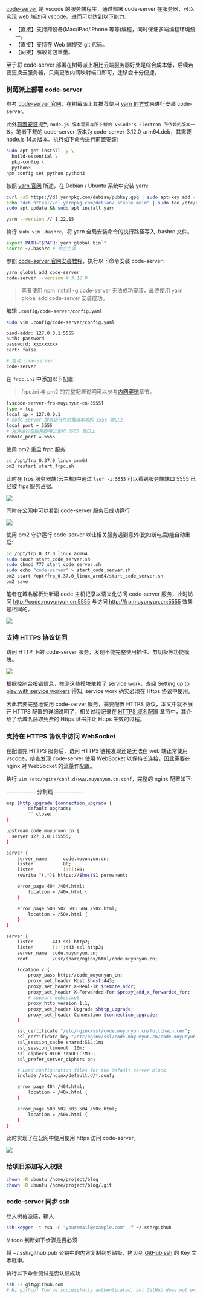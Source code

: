 <!--
abbrlink: n45adwng
title: 基于树莓派部署 code-server
-->

[code-server](https://github.com/cdr/code-server) 是 vscode 的服务端程序，通过部署 code-server 在服务器，可以实现 web 端访问 vscode。进而可以达到以下能力:

* 【直接】支持跨设备(Mac/iPad/iPhone 等等)编程，同时保证多端编程环境统一。
* 【直接】支持在 Web 端提交 git 代码。
* 【间接】解放背包重量。

至于将 code-server 部署在树莓派上相比云端服务器好处是综合成本低，后续若要更换云服务器，只需更改内网映射端口即可，迁移会十分便捷。

### 树莓派上部署 code-server

参考 [code-server 官网](https://coder.com/docs/code-server/latest/install#raspberry-pi)，在树莓派上其推荐使用 [yarn 的方式](https://coder.com/docs/code-server/latest/install#yarn-npm)来进行安装 code-server。

此外[前置安装](https://github.com/cdr/code-server/blob/main/docs/npm.md)提到 `node.js 版本需要与所下载的 VSCode's Electron 所依赖的版本一致`。笔者下载的 code-server 版本为 code-server_3.12.0_arm64.deb，其需要 node.js 14.x 版本。执行如下命令进行前置安装:

```bash
sudo apt-get install -y \
  build-essential \
  pkg-config \
  python3
npm config set python python3
```

按照 [yarn 官网](https://yarn.bootcss.com/docs/install/#debian-stable) 所述，在 Debian / Ubuntu 系统中安装 yarn:

```bash
curl -sS https://dl.yarnpkg.com/debian/pubkey.gpg | sudo apt-key add -
echo "deb https://dl.yarnpkg.com/debian/ stable main" | sudo tee /etc/apt/sources.list.d/yarn.list
sudo apt update && sudo apt install yarn

yarn --version // 1.22.15
```

执行 `sudo vim .bashrc`，将 yarn 全局安装命令的执行路径写入 .bashrc 文件。

```bash
export PATH="$PATH:`yarn global bin`"
source ~/.bashrc # 使之生效
```

参照 [code-server 官网安装教程](https://coder.com/docs/code-server/latest/npm#installing)，执行以下命令安装 code-server:

```bash
yarn global add code-server
code-server --version # 3.12.0
```

> 笔者使用 npm install -g code-server 无法成功安装，最终使用 yarn global add code-server 安装成功。

编辑 `.config/code-server/config.yaml`

```bash
sudo vim .config/code-server/config.yaml
```

```bash
bind-addr: 127.0.0.1:5555
auth: password
password: xxxxxxxxx
cert: false
```

```bash
# 启动 code-server
code-server
```

在 `frpc.ini` 中添加以下配置:

> frpc.ini 与 pm2 的完整配置说明可以参考[内网穿透](https://muyunyun.cn/blog/fes9wogn)章节。

```bash
[vscode-server-frp-muyunyun-cn-5555]
type = tcp
local_ip = 127.0.0.1
# code-server 服务运行在树莓派本地的 5555 端口上
local_port = 5555
# 对外运行在服务器端云主机 5555 端口上
remote_port = 5555
```

使用 pm2 重启 frpc 服务:

```bash
cd /opt/frp_0.37.0_linux_arm64
pm2 restart start_frpc.sh
```

此时在 frps 服务器端(云主机)中通过 `lsof -i:5555` 可以看到服务端端口 5555 已经被 frps 服务占据。

![](http://with.muyunyun.cn/c4987da142cbc4b261b6b333df5d490b.jpg)

同时在公网中可以看到 code-server 服务已成功运行

![](http://with.muyunyun.cn/9f5f9fa5cd5c1510695ca492e939c255.jpg)

使用 pm2 守护运行 code-server 以让相关服务遇到意外(比如断电后)能自动重启:

```bash
cd /opt/frp_0.37.0_linux_arm64
sudo touch start_code_server.sh
sudo chmod 777 start_code_server.sh
sudo echo "code-server" > start_code_server.sh
pm2 start /opt/frp_0.37.0_linux_arm64/start_code_server.sh
pm2 save
```

笔者在域名解析处新增 code 主机记录以语义化访问 code-server 服务，此时访问 http://code.muyunyun.cn:5555 与访问 http://frp.muyunyun.cn:5555 效果是相同的。

![](http://with.muyunyun.cn/b0afbe6f729762ce8e50a00624c3e11a.jpg-400)

### 支持 HTTPS 协议访问

访问 HTTP 下的 code-server 服务，发现不能完整使用插件、剪切板等功能模块。

![](http://with.muyunyun.cn/580bab3470fb6535fae23530db223a94.jpg-400)

根据控制台报错信息，推测这些模块依赖了 service work，查阅 [Setting up to play with service workers](https://developer.mozilla.org/en-US/docs/Web/API/Service_Worker_API/Using_Service_Workers#setting_up_to_play_with_service_workers) 得知, service work 确实必须在 Https 协议中使用。

因此若要完整地使用 code-server 服务，需要配置 HTTPS 协议，本文中就不展开 HTTPS 配置的详细说明了，相关过程记录在 [HTTPS 域名配置](https://muyunyun.cn/blog/mx5pvgl1) 章节中，其介绍了给域名获取免费的 Https 证书并让 Https 生效的过程。

### 支持在 HTTPS 协议中访问 WebSocket

在配置完 HTTPS 服务后，访问 HTTPS 链接发现还是无法在 web 端正常使用 vscode，排查发现 code-server 使用 WebSocket 以保持长连接，因此需要在 nginx 对 WebSocket 的流量作配置。

执行 `vim /etc/nginx/conf.d/www.muyunyun.cn.conf`，完整的 nginx 配置如下:

------------ 分割线 ------------

```bash
map $http_upgrade $connection_upgrade {
        default upgrade;
        '' close;
}

upstream code_muyunyun_cn {
  server 127.0.0.1:5555;
}

server {
    server_name      code.muyunyun.cn;
    listen           80;
    listen           [::]:80;
    rewrite ^(.*)$ https://$host$1 permanent;

    error_page 404 /404.html;
        location = /40x.html {
    }

    error_page 500 502 503 504 /50x.html;
        location = /50x.html {
    }
}

server {
    listen       443 ssl http2;
    listen       [::]:443 ssl http2;
    server_name  code.muyunyun.cn;
    root         /usr/share/nginx/html/code.muyunyun.cn;

    location / {
        proxy_pass http://code_muyunyun_cn;
        proxy_set_header Host $host:443;
        proxy_set_header X-Real-IP $remote_addr;
        proxy_set_header X-Forwarded-For $proxy_add_x_forwarded_for;
        # support websocket
        proxy_http_version 1.1;
        proxy_set_header Upgrade $http_upgrade;
        proxy_set_header Connection $connection_upgrade;
    }

    ssl_certificate "/etc/nginx/ssl/code.muyunyun.cn/fullchain.cer";
    ssl_certificate_key "/etc/nginx/ssl/code.muyunyun.cn/code.muyunyun.cn.key";
    ssl_session_cache shared:SSL:1m;
    ssl_session_timeout  10m;
    ssl_ciphers HIGH:!aNULL:!MD5;
    ssl_prefer_server_ciphers on;

    # Load configuration files for the default server block.
    include /etc/nginx/default.d/*.conf;

    error_page 404 /404.html;
        location = /40x.html {
    }

    error_page 500 502 503 504 /50x.html;
        location = /50x.html {
    }
}
```

此时实现了在公网中使用使用 https 访问 code-server。

![](http://with.muyunyun.cn/c8b78a74fccd162ef97ecd2b53da09f4.jpg-400)

### 给项目添加写入权限

```bash
chown -R ubuntu /home/project/blog
chown -R ubuntu /home/project/blog/.git
```

### code-server 同步 ssh

登入树莓派端，输入

```bash
ssh-keygen -t rsa -C "youremail@example.com" -f ~/.ssh/github
```

// todo 判断如下步骤是否必须

将 ~/.ssh/github.pub 公钥中的内容复制到剪贴板，拷贝到 [GitHub ssh](https://github.com/settings/keys) 的 Key 文本框中。

执行以下命令测试是否认证成功

```bash
ssh -T git@github.com
# Hi github! You've successfully authenticated, but GitHub does not provide shell access.
```
